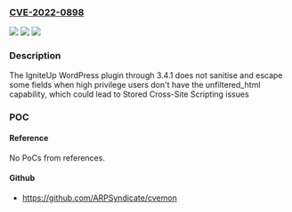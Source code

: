 ### [CVE-2022-0898](https://cve.mitre.org/cgi-bin/cvename.cgi?name=CVE-2022-0898)
![](https://img.shields.io/static/v1?label=Product&message=IgniteUp%20%E2%80%93%20Coming%20Soon%20and%20Maintenance%20Mode&color=blue)
![](https://img.shields.io/static/v1?label=Version&message=3.4.1%3C%3D%203.4.1%20&color=brighgreen)
![](https://img.shields.io/static/v1?label=Vulnerability&message=CWE-79%20Cross-site%20Scripting%20(XSS)&color=brighgreen)

### Description

The IgniteUp WordPress plugin through 3.4.1 does not sanitise and escape some fields when high privilege users don't have the unfiltered_html capability, which could lead to Stored Cross-Site Scripting issues

### POC

#### Reference
No PoCs from references.

#### Github
- https://github.com/ARPSyndicate/cvemon

